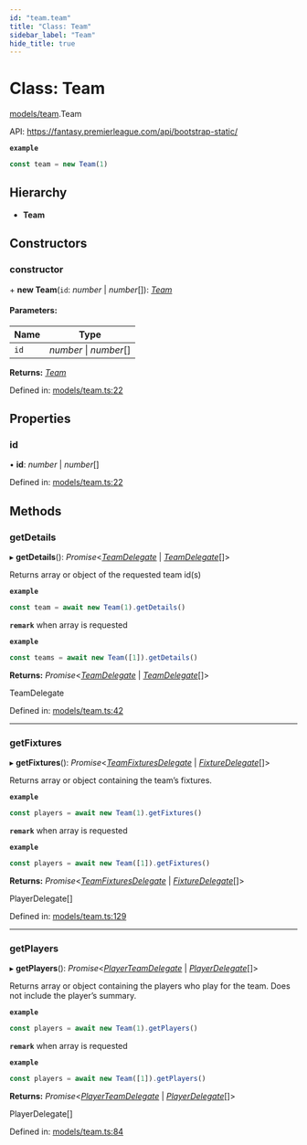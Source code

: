```yaml
---
id: "team.team"
title: "Class: Team"
sidebar_label: "Team"
hide_title: true
---
```


# Class: Team

[models/team](../../modules/models_team.md).Team

API: https://fantasy.premierleague.com/api/bootstrap-static/

**`example`** 
```js
const team = new Team(1)
```

## Hierarchy

* **Team**

## Constructors

### constructor

\+ **new Team**(`id`: *number* \| *number*[]): [*Team*](team.team.md)

#### Parameters:

Name | Type |
------ | ------ |
`id` | *number* \| *number*[] |

**Returns:** [*Team*](team.team.md)

Defined in: [models/team.ts:22](https://github.com/wamburu/fpl-ts/blob/c1a6de1/src/models/team.ts#L22)

## Properties

### id

• **id**: *number* \| *number*[]

Defined in: [models/team.ts:22](https://github.com/wamburu/fpl-ts/blob/c1a6de1/src/models/team.ts#L22)

## Methods

### getDetails

▸ **getDetails**(): *Promise*<[*TeamDelegate*](../../modules/types.md#teamdelegate) \| [*TeamDelegate*](../../modules/types.md#teamdelegate)[]\>

Returns array or object of the requested team id(s)

**`example`** 
```js
const team = await new Team(1).getDetails()
```

**`remark`** when array is requested

**`example`** 
```js
const teams = await new Team([1]).getDetails()
```

**Returns:** *Promise*<[*TeamDelegate*](../../modules/types.md#teamdelegate) \| [*TeamDelegate*](../../modules/types.md#teamdelegate)[]\>

TeamDelegate

Defined in: [models/team.ts:42](https://github.com/wamburu/fpl-ts/blob/c1a6de1/src/models/team.ts#L42)

___

### getFixtures

▸ **getFixtures**(): *Promise*<[*TeamFixturesDelegate*](../../modules/types.md#teamfixturesdelegate) \| [*FixtureDelegate*](../../interfaces/types.fixturedelegate.md)[]\>

Returns array or object containing the team’s fixtures.

**`example`** 
```js
const players = await new Team(1).getFixtures()
```

**`remark`** when array is requested

**`example`** 
```js
const players = await new Team([1]).getFixtures()
```

**Returns:** *Promise*<[*TeamFixturesDelegate*](../../modules/types.md#teamfixturesdelegate) \| [*FixtureDelegate*](../../interfaces/types.fixturedelegate.md)[]\>

PlayerDelegate[]

Defined in: [models/team.ts:129](https://github.com/wamburu/fpl-ts/blob/c1a6de1/src/models/team.ts#L129)

___

### getPlayers

▸ **getPlayers**(): *Promise*<[*PlayerTeamDelegate*](../../modules/types.md#playerteamdelegate) \| [*PlayerDelegate*](../../modules/types.md#playerdelegate)[]\>

Returns array or object containing the players who play for the team. Does not include the player’s summary.

**`example`** 
```js
const players = await new Team(1).getPlayers()
```

**`remark`** when array is requested

**`example`** 
```js
const players = await new Team([1]).getPlayers()
```

**Returns:** *Promise*<[*PlayerTeamDelegate*](../../modules/types.md#playerteamdelegate) \| [*PlayerDelegate*](../../modules/types.md#playerdelegate)[]\>

PlayerDelegate[]

Defined in: [models/team.ts:84](https://github.com/wamburu/fpl-ts/blob/c1a6de1/src/models/team.ts#L84)
